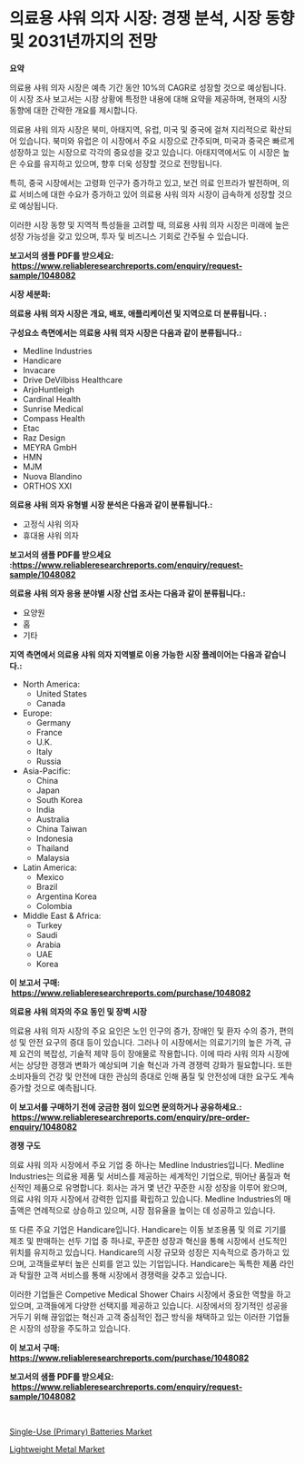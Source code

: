 <p><h1>의료용 샤워 의자 시장: 경쟁 분석, 시장 동향 및 2031년까지의 전망</h1></p><p><strong>요약</strong></p>
<p><p>의료용 샤워 의자 시장은 예측 기간 동안 10%의 CAGR로 성장할 것으로 예상됩니다. 이 시장 조사 보고서는 시장 상황에 특정한 내용에 대해 요약을 제공하며, 현재의 시장 동향에 대한 간략한 개요를 제시합니다. </p><p>의료용 샤워 의자 시장은 북미, 아태지역, 유럽, 미국 및 중국에 걸쳐 지리적으로 확산되어 있습니다. 북미와 유럽은 이 시장에서 주요 시장으로 간주되며, 미국과 중국은 빠르게 성장하고 있는 시장으로 각각의 중요성을 갖고 있습니다. 아태지역에서도 이 시장은 높은 수요를 유지하고 있으며, 향후 더욱 성장할 것으로 전망됩니다.</p><p>특히, 중국 시장에서는 고령화 인구가 증가하고 있고, 보건 의료 인프라가 발전하며, 의료 서비스에 대한 수요가 증가하고 있어 의료용 샤워 의자 시장이 급속하게 성장할 것으로 예상됩니다.</p><p>이러한 시장 동향 및 지역적 특성들을 고려할 때, 의료용 샤워 의자 시장은 미래에 높은 성장 가능성을 갖고 있으며, 투자 및 비즈니스 기회로 간주될 수 있습니다.</p></p>
<p><strong>보고서의 샘플 PDF를 받으세요: &nbsp;<a href="https://www.reliableresearchreports.com/enquiry/request-sample/1048082">https://www.reliableresearchreports.com/enquiry/request-sample/1048082</a></strong></p>
<p><strong>시장 세분화:</strong></p>
<p><strong> 의료용 샤워 의자 시장은 개요, 배포, 애플리케이션 및 지역으로 더 분류됩니다. :</strong></p>
<p><strong>구성요소 측면에서는 의료용 샤워 의자 시장은 다음과 같이 분류됩니다.:</strong></p>
<p><ul><li>Medline Industries</li><li>Handicare</li><li>Invacare</li><li>Drive DeVilbiss Healthcare</li><li>ArjoHuntleigh</li><li>Cardinal Health</li><li>Sunrise Medical</li><li>Compass Health</li><li>Etac</li><li>Raz Design</li><li>MEYRA GmbH</li><li>HMN</li><li>MJM</li><li>Nuova Blandino</li><li>ORTHOS XXI</li></ul></p>
<p><strong> 의료용 샤워 의자 유형별 시장 분석은 다음과 같이 분류됩니다.:</strong></p>
<p><ul><li>고정식 샤워 의자</li><li>휴대용 샤워 의자</li></ul></p>
<p><strong>보고서의 샘플 PDF를 받으세요 :<a href="https://www.reliableresearchreports.com/enquiry/request-sample/1048082">https://www.reliableresearchreports.com/enquiry/request-sample/1048082</a></strong></p>
<p><strong> 의료용 샤워 의자 응용 분야별 시장 산업 조사는 다음과 같이 분류됩니다.:</strong></p>
<p><ul><li>요양원</li><li>홈</li><li>기타</li></ul></p>
<p><strong>지역 측면에서 의료용 샤워 의자 지역별로 이용 가능한 시장 플레이어는 다음과 같습니다.:</strong></p>
<p><ul>
    <li>
        North America:
        <ul>
            <li>United States</li>
            <li>Canada</li>
        </ul>
    </li>
    <li>
        Europe:
        <ul>
            <li>Germany</li>
            <li>France</li>
            <li>U.K.</li>
            <li>Italy</li>
            <li>Russia</li>
        </ul>
    </li>
    <li>
        Asia-Pacific:
        <ul>
            <li>China</li>
            <li>Japan</li>
            <li>South Korea</li>
            <li>India</li>
            <li>Australia</li>
            <li>China Taiwan</li>
            <li>Indonesia</li>
            <li>Thailand</li>
            <li>Malaysia</li>
        </ul>
    </li>
    <li>
        Latin America:
        <ul>
            <li>Mexico</li>
            <li>Brazil</li>
            <li>Argentina Korea</li>
            <li>Colombia</li>
        </ul>
    </li>
    <li>
        Middle East & Africa:
        <ul>
            <li>Turkey</li>
            <li>Saudi</li>
            <li>Arabia</li>
            <li>UAE</li>
            <li>Korea</li>
        </ul>
    </li>
    </ul></p>
<p><strong>이 보고서 구매: &nbsp;<a href="https://www.reliableresearchreports.com/purchase/1048082">https://www.reliableresearchreports.com/purchase/1048082</a></strong></p>
<p><strong>의료용 샤워 의자의 주요 동인 및 장벽 시장</strong></p>
<p><p>의료용 샤워 의자 시장의 주요 요인은 노인 인구의 증가, 장애인 및 환자 수의 증가, 편의성 및 안전 요구의 증대 등이 있습니다. 그러나 이 시장에서는 의료기기의 높은 가격, 규제 요건의 복잡성, 기술적 제약 등이 장애물로 작용합니다. 이에 따라 샤워 의자 시장에서는 상당한 경쟁과 변화가 예상되며 기술 혁신과 가격 경쟁력 강화가 필요합니다. 또한 소비자들의 건강 및 안전에 대한 관심의 증대로 인해 품질 및 안전성에 대한 요구도 계속 증가할 것으로 예측됩니다.</p></p>
<p><strong>이 보고서를 구매하기 전에 궁금한 점이 있으면 문의하거나 공유하세요.: &nbsp;<a href="https://www.reliableresearchreports.com/enquiry/pre-order-enquiry/1048082">https://www.reliableresearchreports.com/enquiry/pre-order-enquiry/1048082</a></strong></p>
<p><strong>경쟁 구도</strong></p>
<p><p>의료 샤워 의자 시장에서 주요 기업 중 하나는 Medline Industries입니다. Medline Industries는 의료용 제품 및 서비스를 제공하는 세계적인 기업으로, 뛰어난 품질과 혁신적인 제품으로 유명합니다. 회사는 과거 몇 년간 꾸준한 시장 성장을 이루어 왔으며, 의료 샤워 의자 시장에서 강력한 입지를 확립하고 있습니다. Medline Industries의 매출액은 연례적으로 상승하고 있으며, 시장 점유율을 높이는 데 성공하고 있습니다.</p><p>또 다른 주요 기업은 Handicare입니다. Handicare는 이동 보조용품 및 의료 기기를 제조 및 판매하는 선두 기업 중 하나로, 꾸준한 성장과 혁신을 통해 시장에서 선도적인 위치를 유지하고 있습니다. Handicare의 시장 규모와 성장은 지속적으로 증가하고 있으며, 고객들로부터 높은 신뢰를 얻고 있는 기업입니다. Handicare는 독특한 제품 라인과 탁월한 고객 서비스를 통해 시장에서 경쟁력을 갖추고 있습니다.</p><p>이러한 기업들은 Competive Medical Shower Chairs 시장에서 중요한 역할을 하고 있으며, 고객들에게 다양한 선택지를 제공하고 있습니다. 시장에서의 장기적인 성공을 거두기 위해 끊임없는 혁신과 고객 중심적인 접근 방식을 채택하고 있는 이러한 기업들은 시장의 성장을 주도하고 있습니다.</p></p>
<p><strong>이 보고서 구매: &nbsp; <a href="https://www.reliableresearchreports.com/purchase/1048082">https://www.reliableresearchreports.com/purchase/1048082</a></strong></p>
<p><strong>보고서의 샘플 PDF를 받으세요: &nbsp;<a href="https://www.reliableresearchreports.com/enquiry/request-sample/1048082">https://www.reliableresearchreports.com/enquiry/request-sample/1048082</a></strong><strong></strong></p>
<p>&nbsp;</p>
<p><p><a href="https://github.com/ChiragRP21/Market-Research-Report-List-4/blob/main/single-use-primary-batteries-market.md">Single-Use (Primary) Batteries Market</a></p><p><a href="https://confirmed-shield-e13.notion.site/Global-Lightweight-Metal-Market-Size-and-Market-Trends-Insights-and-Projections-from-2024-to-2031-d5c7e10fda64405292a90bc3606b5e6b">Lightweight Metal Market</a></p></p>